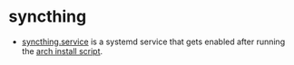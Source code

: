 # syncthing

* [syncthing.service](syncthing.service) is a systemd service that gets
  enabled after running the [arch install script](../../.install/arch_install).
